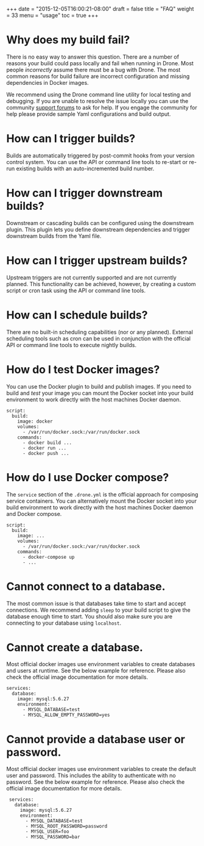 +++
date = "2015-12-05T16:00:21-08:00"
draft = false
title = "FAQ"
weight = 33
menu = "usage"
toc = true
+++

# Why does my build fail?

There is no easy way to answer this question. There are a number of reasons your build could pass locally and fail when running in Drone. Most people _incorrectly_ assume there must be a bug with Drone. The most common reasons for build failure are incorrect configuration and missing dependencies in Docker images.

We recommend using the Drone command line utility for local testing and debugging. If you are unable to resolve the issue locally you can use the community [support forums](https://gitter.im/drone/drone) to ask for help. If you engage the community for help please provide sample Yaml configurations and build output.

# How can I trigger builds?

Builds are automatically triggered by post-commit hooks from your version control system. You can use the API or command line tools to re-start or re-run existing builds with an auto-incremented build number.

# How can I trigger downstream builds?

Downstream or cascading builds can be configured using the downstream plugin. This plugin lets you define downstream dependencies and trigger downstream builds from the Yaml file.

# How can I trigger upstream builds?

Upstream triggers are not currently supported and are not currently planned. This functionality can be achieved, however, by creating a custom script or cron task using the API or command line tools.

# How can I schedule builds?

There are no built-in scheduling capabilities (nor or any planned). External scheduling tools such as cron can be used in conjunction with the official API or command line tools to execute nightly builds.

# How do I test Docker images?

You can use the Docker plugin to build and publish images. If you need to build and _test_ your image you can mount the Docker socket into your build environment to work directly with the host machines Docker daemon.

```
script:
  build:
    image: docker
    volumes:
      - /var/run/docker.sock:/var/run/docker.sock
    commands:
      - docker build ...
      - docker run ...
      - docker push ...
```

# How do I use Docker compose?

The `service` section of the `.drone.yml` is the official approach for composing service containers. You can alternatively mount the Docker socket into your build environment to work directly with the host machines Docker daemon and Docker compose.

```
script:
  build:
    image: ...
    volumes:
      - /var/run/docker.sock:/var/run/docker.sock
    commands:
      - docker-compose up
      - ...
```

# Cannot connect to a database.

The most common issue is that databases take time to start and accept connections. We recommend adding `sleep` to your build script to give the database enough time to start. You should also make sure you are connecting to your database using `localhost`.

# Cannot create a database.

Most official docker images use environment variables to create databases and users at runtime. See the below example for reference. Please also check the official image documentation for more details.

```
services:
  database:
    image: mysql:5.6.27
    environment:
      - MYSQL_DATABASE=test
      - MYSQL_ALLOW_EMPTY_PASSWORD=yes  
```

# Cannot provide a database user or password.

 Most official docker images use environment variables to create the default user and password. This includes the ability to authenticate with no password. See the below example for reference. Please also check the official image documentation for more details.

```
 services:
   database:
     image: mysql:5.6.27
     environment:
       - MYSQL_DATABASE=test
       - MYSQL_ROOT_PASSWORD=password
       - MYSQL_USER=foo
       - MYSQL_PASSWORD=bar  
 ```
